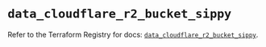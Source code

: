 # `data_cloudflare_r2_bucket_sippy`

Refer to the Terraform Registry for docs: [`data_cloudflare_r2_bucket_sippy`](https://registry.terraform.io/providers/cloudflare/cloudflare/5.7.1/docs/data-sources/r2_bucket_sippy).
